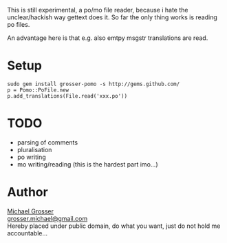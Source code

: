 This is still experimental, a po/mo file reader, because i hate the unclear/hackish way gettext does it.
So far the only thing works is reading po files.

An advantage here is that e.g. also emtpy msgstr translations are read.

Setup
=====
    sudo gem install grosser-pomo -s http://gems.github.com/
    p = Pomo::PoFile.new
    p.add_translations(File.read('xxx.po'))

TODO
====
 - parsing of comments
 - pluralisation
 - po writing
 - mo writing/reading (this is the hardest part imo...)

Author
======
[Michael Grosser](http://pragmatig.wordpress.com)  
grosser.michael@gmail.com  
Hereby placed under public domain, do what you want, just do not hold me accountable...  